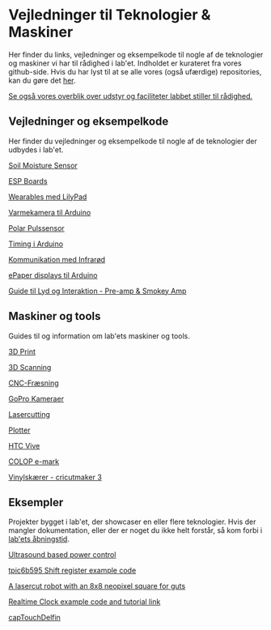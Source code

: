 # Vejledninger til Teknologier & Maskiner  
Her finder du links, vejledninger og eksempelkode til nogle af de teknologier og maskiner vi har til rådighed i lab'et. Indholdet er kurateret fra vores github-side. Hvis du har lyst til at se alle vores (også ufærdige) repositories, kan du gøre det [her](https://github.com/DDlabAU).

[Se også vores overblik over udstyr og faciliteter labbet stiller til rådighed.](https://ddlabau.github.io/faciliteter-og-udstyr/)


## Vejledninger og eksempelkode
Her finder du vejledninger og eksempelkode til nogle af de teknologier der udbydes i lab'et.

[Soil Moisture Sensor](https://github.com/DDlabAU/soil-moisture-sensor)

[ESP Boards](https://github.com/DDlabAU/esp-boards)

[Wearables med LilyPad](https://ddlabau.github.io/lilypad-wearables/)

[Varmekamera til Arduino](https://github.com/DDlabAU/thermal-camera-heatmap)

[Polar Pulssensor](https://github.com/DDlabAU/heart-rate-sensor)

[Timing i Arduino](https://github.com/DDlabAU/timing-i-arduino)

[Kommunikation med Infrarød](https://github.com/DDlabAU/infrared-kommunikation)

[ePaper displays til Arduino](https://github.com/DDlabAU/ePaper/tree/master/Adafruit%201.54''%20tri-color%20ePaper%20display)

[Guide til Lyd og Interaktion - Pre-amp & Smokey Amp](https://github.com/DDlabAU/lm386-forstaerker-chip)


## Maskiner og tools
Guides til og information om lab'ets maskiner og tools.

[3D Print](https://ddlabau.github.io/3dprinter/)

[3D Scanning](https://github.com/DDlabAU/structure-sensor-3d-scanner)

[CNC-Fræsning](https://ddlabau.github.io/carving/)

[GoPro Kameraer](https://github.com/DDlabAU/go-pro-kamera-og-udstyr)

[Lasercutting](http://ddlabau.github.io/lasercutter/)

[Plotter](https://github.com/DDlabAU/plotter/)

[HTC Vive](https://github.com/DDlabAU/VR-Guide-)

[COLOP e-mark](https://github.com/DDlabAU/Colop-Jet-Ink-Printer)

[Vinylskærer - cricutmaker 3](https://github.com/DDlabAU/vinylcutter)


## Eksempler
Projekter bygget i lab'et, der showcaser en eller flere teknologier. Hvis der mangler dokumentation, eller der er noget du ikke helt forstår, så kom forbi i [lab'ets åbningstid](https://ddlab.au.dk/).

[Ultrasound based power control](https://github.com/DDlabAU/volume)

[tpic6b595 Shift register example code](https://github.com/DDlabAU/Using-shift-register)  

[A lasercut robot with an 8x8 neopixel square for guts](https://github.com/DDlabAU/lab-botto)

[Realtime Clock example code and tutorial link](https://github.com/DDlabAU/Realtime-clock-breakout-ddlab-opening-hours)  

[capTouchDelfin](https://github.com/DDlabAU/capTouchDelfin)
